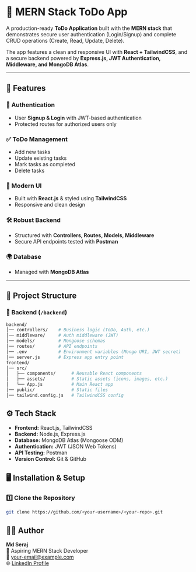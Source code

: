 # 📌 MERN Stack ToDo App  

A production-ready **ToDo Application** built with the **MERN stack** that demonstrates secure user authentication (Login/Signup) and complete CRUD operations (Create, Read, Update, Delete).  

The app features a clean and responsive UI with **React + TailwindCSS**, and a secure backend powered by **Express.js, JWT Authentication, Middleware, and MongoDB Atlas**.  

---

## 🚀 Features  

### 🔐 Authentication  
- User **Signup & Login** with JWT-based authentication  
- Protected routes for authorized users only  

### ✅ ToDo Management  
- Add new tasks  
- Update existing tasks  
- Mark tasks as completed  
- Delete tasks  

### 🎨 Modern UI  
- Built with **React.js** & styled using **TailwindCSS**  
- Responsive and clean design  

### 🛠 Robust Backend  
- Structured with **Controllers, Routes, Models, Middleware**  
- Secure API endpoints tested with **Postman**  

### 🌍 Database  
- Managed with **MongoDB Atlas**  

---

## 📂 Project Structure  

### 🔹 Backend (`/backend`)  
```bash
backend/
│── controllers/    # Business logic (ToDo, Auth, etc.)
│── middleware/     # Auth middleware (JWT)
│── models/         # Mongoose schemas
│── routes/         # API endpoints
│── .env            # Environment variables (Mongo URI, JWT secret)
│── server.js       # Express app entry point
frontend/
│── src/
│   ├── components/      # Reusable React components
│   ├── assets/          # Static assets (icons, images, etc.)
│   └── App.js           # Main React app
│── public/              # Static files
│── tailwind.config.js   # TailwindCSS config
```
## ⚙️ Tech Stack  

- **Frontend:** React.js, TailwindCSS  
- **Backend:** Node.js, Express.js  
- **Database:** MongoDB Atlas (Mongoose ODM)  
- **Authentication:** JWT (JSON Web Tokens)  
- **API Testing:** Postman  
- **Version Control:** Git & GitHub
  
## 🖥️ Installation & Setup  

### 1️⃣ Clone the Repository  
```bash
git clone https://github.com/<your-username>/<your-repo>.git
```

## 🧑‍💻 Author  

**Md Seraj**  
💼 Aspiring MERN Stack Developer  
📧 your-email@example.com  
🌐 [LinkedIn Profile](https://linkedin.com/in/your-profile)  

